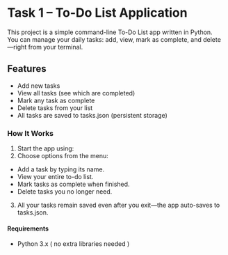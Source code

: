 # Task 1 – To-Do List Application

This project is a simple command-line To-Do List app written in Python.  
You can manage your daily tasks: add, view, mark as complete, and delete—right from your terminal.

## Features

- Add new tasks
- View all tasks (see which are completed)
- Mark any task as complete
- Delete tasks from your list
- All tasks are saved to tasks.json (persistent storage)

### How It Works

1. Start the app using:  
2. Choose options from the menu:
- Add a task by typing its name.
- View your entire to-do list.
- Mark tasks as complete when finished.
- Delete tasks you no longer need.
3. All your tasks remain saved even after you exit—the app auto-saves to tasks.json.

#### Requirements

- Python 3.x ( no extra libraries needed )
  